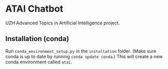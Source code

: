 # ATAI Chatbot
UZH Advanced Topics in Artificial Intelligence project.

## Installation (conda)
Run `conda_environment_setup.py` in the `installation` folder. (Make sure conda is up to date by running `conda update conda`.)
This will create a new conda environment called `atai`.